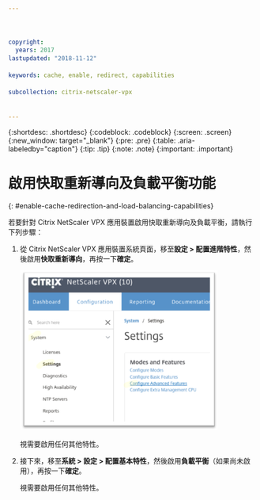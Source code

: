 ```yaml
---



copyright:
  years: 2017
lastupdated: "2018-11-12"

keywords: cache, enable, redirect, capabilities

subcollection: citrix-netscaler-vpx


---
```


{:shortdesc: .shortdesc}
{:codeblock: .codeblock}
{:screen: .screen}
{:new_window: target="_blank"}
{:pre: .pre}
{:table: .aria-labeledby="caption"}
{:tip: .tip}
{:note: .note}
{:important: .important}

# 啟用快取重新導向及負載平衡功能
{: #enable-cache-redirection-and-load-balancing-capabilities}

若要針對 Citrix NetScaler VPX 應用裝置啟用快取重新導向及負載平衡，請執行下列步驟：

1. 從 Citrix NetScaler VPX 應用裝置系統頁面，移至**設定 > 配置進階特性**，然後啟用**快取重新導向**，再按一下**確定**。  

	<img src="images/fp4.png" alt="圖片" style="width: 400px;"/>

	視需要啟用任何其他特性。

2. 接下來，移至**系統 > 設定 > 配置基本特性**，然後啟用**負載平衡**（如果尚未啟用），再按一下**確定**。

	視需要啟用任何其他特性。
